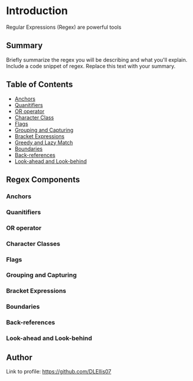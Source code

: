 # Introduction

Regular Expressions (Regex) are powerful tools 

## Summary

Briefly summarize the regex you will be describing and what you'll explain. Include a code snippet of regex. Replace this text with your summary.

## Table of Contents

- [Anchors](#anchors)
- [Quanitifiers](#quantifiers)
- [OR operator](#or-operator)
- [Character Class](#character-class)
- [Flags](#flags)
- [Grouping and Capturing](#grouping-and-capturing)
- [Bracket Expressions](#bracket-expressions)
- [Greedy and Lazy Match](#greedy-and-lazy-match)
- [Boundaries](#boundaries)
- [Back-references](#back-references)
- [Look-ahead and Look-behind](look-ahead-and-look-behind)

## Regex Components

### Anchors

### Quanitifiers

### OR operator

### Character Classes

### Flags

### Grouping and Capturing

### Bracket Expressions

### Boundaries

### Back-references

### Look-ahead and Look-behind

## Author

Link to profile: https://github.com/DLEllis07


